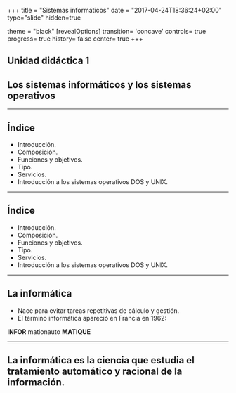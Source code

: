 +++
title = "Sistemas informáticos"
date = "2017-04-24T18:36:24+02:00"
type="slide"
hidden=true

theme = "black"
[revealOptions]
transition= 'concave'
controls= true
progress= true
history= false
center= true
+++

## Unidad didáctica 1

## Los sistemas informáticos y los sistemas operativos

____

## Índice

* Introducción.
* Composición.
* Funciones y objetivos. 
* Tipo. 
* Servicios.
* Introducción a los sistemas operativos DOS y UNIX.

---

## Índice

* Introducción.
* Composición.
* Funciones y objetivos. 
* Tipo. 
* Servicios.
* Introducción a los sistemas operativos DOS y UNIX.

___

## La informática

* Nace para evitar tareas repetitivas de cálculo y gestión.
* El término informática apareció en Francia en 1962:

**INFOR**  mationauto **MATIQUE**

___

## La informática es la ciencia que estudia el tratamiento automático y racional de la información.
